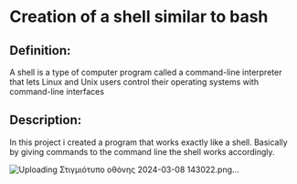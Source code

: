 # Creation of a shell similar to bash

## Definition:
A shell is a type of computer program called a command-line interpreter that lets Linux and Unix users control their operating systems with command-line interfaces

## Description:
In this project i created a program that works exactly like a shell. Basically by giving commands to the command line the shell works accordingly.

![Uploading Στιγμιότυπο οθόνης 2024-03-08 143022.png…]()

